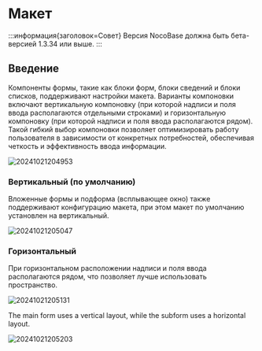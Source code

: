 # Макет

:::информация{заголовок=Совет}
Версия NocoBase должна быть бета-версией 1.3.34 или выше.
:::
## Введение

Компоненты формы, такие как блоки форм, блоки сведений и блоки списков, поддерживают настройки макета. Варианты компоновки включают вертикальную компоновку (при которой надписи и поля ввода располагаются отдельными строками) и горизонтальную компоновку (при которой надписи и поля ввода располагаются рядом). Такой гибкий выбор компоновки позволяет оптимизировать работу пользователя в зависимости от конкретных потребностей, обеспечивая четкость и эффективность ввода информации.

![20241021204953](https://static-docs.nocobase.com/20241021204953.png)

### Вертикальный (по умолчанию)

Вложенные формы и подформа (всплывающее окно) также поддерживают конфигурацию макета, при этом макет по умолчанию установлен на вертикальный.

![20241021205047](https://static-docs.nocobase.com/20241021205047.png)

### Горизонтальный

При горизонтальном расположении надписи и поля ввода располагаются рядом, что позволяет лучше использовать пространство.


![20241021205131](https://static-docs.nocobase.com/20241021205131.png)

The main form uses a vertical layout, while the subform uses a horizontal layout.

![20241021205203](https://static-docs.nocobase.com/20241021205203.png)
